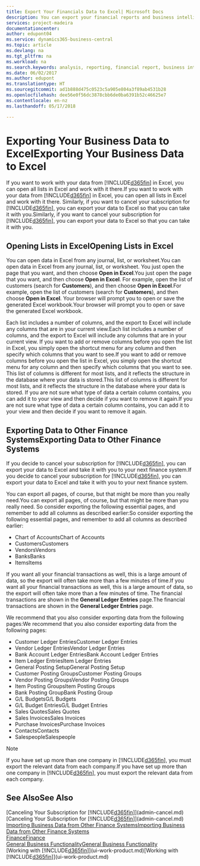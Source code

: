 ```yaml
---
title: Export Your Financials Data to Excel| Microsoft Docs
description: You can export your financial reports and business intelligence data from Business Central  to Excel, or open your Financials data in Excel.
services: project-madeira
documentationcenter: 
author: edupont04
ms.service: dynamics365-business-central
ms.topic: article
ms.devlang: na
ms.tgt_pltfrm: na
ms.workload: na
ms.search.keywords: analysis, reporting, financial report, business intelligence, BI, Excel
ms.date: 06/02/2017
ms.author: edupont
ms.translationtype: HT
ms.sourcegitcommit: ad1b888d475c0523c5a905e804a3f89ab4531b28
ms.openlocfilehash: dee56e0f56dc3878cbb6de0ba6391b52c46625e7
ms.contentlocale: en-nz
ms.lasthandoff: 05/17/2018

---
```

# <a name="exporting-your-business-data-to-excel"></a><span data-ttu-id="d8821-103">Exporting Your Business Data to Excel</span><span class="sxs-lookup"><span data-stu-id="d8821-103">Exporting Your Business Data to Excel</span></span>
<span data-ttu-id="d8821-104">If you want to work with your data from [!INCLUDE[d365fin](includes/d365fin_md.md)] in Excel, you can open all lists in Excel and work with it there.</span><span class="sxs-lookup"><span data-stu-id="d8821-104">If you want to work with your data from [!INCLUDE[d365fin](includes/d365fin_md.md)] in Excel, you can open all lists in Excel and work with it there.</span></span> <span data-ttu-id="d8821-105">Similarly, if you want to cancel your subscription for [!INCLUDE[d365fin](includes/d365fin_md.md)], you can export your data to Excel so that you can take it with you.</span><span class="sxs-lookup"><span data-stu-id="d8821-105">Similarly, if you want to cancel your subscription for [!INCLUDE[d365fin](includes/d365fin_md.md)], you can export your data to Excel so that you can take it with you.</span></span>

## <a name="opening-lists-in-excel"></a><span data-ttu-id="d8821-106">Opening Lists in Excel</span><span class="sxs-lookup"><span data-stu-id="d8821-106">Opening Lists in Excel</span></span>
<span data-ttu-id="d8821-107">You can open data in Excel from any journal, list, or worksheet.</span><span class="sxs-lookup"><span data-stu-id="d8821-107">You can open data in Excel from any journal, list, or worksheet.</span></span> <span data-ttu-id="d8821-108">You just open the page that you want, and then choose **Open in Excel**.</span><span class="sxs-lookup"><span data-stu-id="d8821-108">You just open the page that you want, and then choose **Open in Excel**.</span></span> <span data-ttu-id="d8821-109">For example, open the list of customers (search for **Customers**), and then choose **Open in Excel**.</span><span class="sxs-lookup"><span data-stu-id="d8821-109">For example, open the list of customers (search for **Customers**), and then choose **Open in Excel**.</span></span> <span data-ttu-id="d8821-110">Your browser will prompt you to open or save the generated Excel workbook.</span><span class="sxs-lookup"><span data-stu-id="d8821-110">Your browser will prompt you to open or save the generated Excel workbook.</span></span>  

<span data-ttu-id="d8821-111">Each list includes a number of columns, and the export to Excel will include any columns that are in your current view.</span><span class="sxs-lookup"><span data-stu-id="d8821-111">Each list includes a number of columns, and the export to Excel will include any columns that are in your current view.</span></span> <span data-ttu-id="d8821-112">If you want to add or remove columns before you open the list in Excel, you simply open the shortcut menu for any column and then specify which columns that you want to see.</span><span class="sxs-lookup"><span data-stu-id="d8821-112">If you want to add or remove columns before you open the list in Excel, you simply open the shortcut menu for any column and then specify which columns that you want to see.</span></span> <span data-ttu-id="d8821-113">This list of columns is different for most lists, and it reflects the structure in the database where your data is stored.</span><span class="sxs-lookup"><span data-stu-id="d8821-113">This list of columns is different for most lists, and it reflects the structure in the database where your data is stored.</span></span> <span data-ttu-id="d8821-114">If you are not sure what type of data a certain column contains, you can add it to your view and then decide if you want to remove it again.</span><span class="sxs-lookup"><span data-stu-id="d8821-114">If you are not sure what type of data a certain column contains, you can add it to your view and then decide if you want to remove it again.</span></span>  

## <a name="exporting-data-to-other-finance-systems"></a><span data-ttu-id="d8821-115">Exporting Data to Other Finance Systems</span><span class="sxs-lookup"><span data-stu-id="d8821-115">Exporting Data to Other Finance Systems</span></span>
<span data-ttu-id="d8821-116">If you decide to cancel your subscription for [!INCLUDE[d365fin](includes/d365fin_md.md)], you can export your data to Excel and take it with you to your next finance system.</span><span class="sxs-lookup"><span data-stu-id="d8821-116">If you decide to cancel your subscription for [!INCLUDE[d365fin](includes/d365fin_md.md)], you can export your data to Excel and take it with you to your next finance system.</span></span>  

<span data-ttu-id="d8821-117">You can export all pages, of course, but that might be more than you really need.</span><span class="sxs-lookup"><span data-stu-id="d8821-117">You can export all pages, of course, but that might be more than you really need.</span></span> <span data-ttu-id="d8821-118">So consider exporting the following essential pages, and remember to add all columns as described earlier:</span><span class="sxs-lookup"><span data-stu-id="d8821-118">So consider exporting the following essential pages, and remember to add all columns as described earlier:</span></span>  

* <span data-ttu-id="d8821-119">Chart of Accounts</span><span class="sxs-lookup"><span data-stu-id="d8821-119">Chart of Accounts</span></span>  
* <span data-ttu-id="d8821-120">Customers</span><span class="sxs-lookup"><span data-stu-id="d8821-120">Customers</span></span>  
* <span data-ttu-id="d8821-121">Vendors</span><span class="sxs-lookup"><span data-stu-id="d8821-121">Vendors</span></span>  
* <span data-ttu-id="d8821-122">Banks</span><span class="sxs-lookup"><span data-stu-id="d8821-122">Banks</span></span>  
* <span data-ttu-id="d8821-123">Items</span><span class="sxs-lookup"><span data-stu-id="d8821-123">Items</span></span>  

<span data-ttu-id="d8821-124">If you want all your financial transactions as well, this is a large amount of data, so the export will often take more than a few minutes of time.</span><span class="sxs-lookup"><span data-stu-id="d8821-124">If you want all your financial transactions as well, this is a large amount of data, so the export will often take more than a few minutes of time.</span></span> <span data-ttu-id="d8821-125">The financial transactions are shown in the **General Ledger Entries** page.</span><span class="sxs-lookup"><span data-stu-id="d8821-125">The financial transactions are shown in the **General Ledger Entries** page.</span></span>  

<span data-ttu-id="d8821-126">We recommend that you also consider exporting data from the following pages:</span><span class="sxs-lookup"><span data-stu-id="d8821-126">We recommend that you also consider exporting data from the following pages:</span></span>  

* <span data-ttu-id="d8821-127">Customer Ledger Entries</span><span class="sxs-lookup"><span data-stu-id="d8821-127">Customer Ledger Entries</span></span>  
* <span data-ttu-id="d8821-128">Vendor Ledger Entries</span><span class="sxs-lookup"><span data-stu-id="d8821-128">Vendor Ledger Entries</span></span>  
* <span data-ttu-id="d8821-129">Bank Account Ledger Entries</span><span class="sxs-lookup"><span data-stu-id="d8821-129">Bank Account Ledger Entries</span></span>  
* <span data-ttu-id="d8821-130">Item Ledger Entries</span><span class="sxs-lookup"><span data-stu-id="d8821-130">Item Ledger Entries</span></span>  
* <span data-ttu-id="d8821-131">General Posting Setup</span><span class="sxs-lookup"><span data-stu-id="d8821-131">General Posting Setup</span></span>  
* <span data-ttu-id="d8821-132">Customer Posting Groups</span><span class="sxs-lookup"><span data-stu-id="d8821-132">Customer Posting Groups</span></span>  
* <span data-ttu-id="d8821-133">Vendor Posting Groups</span><span class="sxs-lookup"><span data-stu-id="d8821-133">Vendor Posting Groups</span></span>  
* <span data-ttu-id="d8821-134">Item Posting Groups</span><span class="sxs-lookup"><span data-stu-id="d8821-134">Item Posting Groups</span></span>  
* <span data-ttu-id="d8821-135">Bank Posting Group</span><span class="sxs-lookup"><span data-stu-id="d8821-135">Bank Posting Group</span></span>  
* <span data-ttu-id="d8821-136">G/L Budgets</span><span class="sxs-lookup"><span data-stu-id="d8821-136">G/L Budgets</span></span>  
* <span data-ttu-id="d8821-137">G/L Budget Entries</span><span class="sxs-lookup"><span data-stu-id="d8821-137">G/L Budget Entries</span></span>  
* <span data-ttu-id="d8821-138">Sales Quotes</span><span class="sxs-lookup"><span data-stu-id="d8821-138">Sales Quotes</span></span>  
* <span data-ttu-id="d8821-139">Sales Invoices</span><span class="sxs-lookup"><span data-stu-id="d8821-139">Sales Invoices</span></span>  
* <span data-ttu-id="d8821-140">Purchase Invoices</span><span class="sxs-lookup"><span data-stu-id="d8821-140">Purchase Invoices</span></span>  
* <span data-ttu-id="d8821-141">Contacts</span><span class="sxs-lookup"><span data-stu-id="d8821-141">Contacts</span></span>  
* <span data-ttu-id="d8821-142">Salespeople</span><span class="sxs-lookup"><span data-stu-id="d8821-142">Salespeople</span></span>  

> [!NOTE]  
>   <span data-ttu-id="d8821-143">If you have set up more than one company in [!INCLUDE[d365fin](includes/d365fin_md.md)], you must export the relevant data from each company.</span><span class="sxs-lookup"><span data-stu-id="d8821-143">If you have set up more than one company in [!INCLUDE[d365fin](includes/d365fin_md.md)], you must export the relevant data from each company.</span></span>

## <a name="see-also"></a><span data-ttu-id="d8821-144">See Also</span><span class="sxs-lookup"><span data-stu-id="d8821-144">See Also</span></span>
<span data-ttu-id="d8821-145">[Canceling Your Subscription for [!INCLUDE[d365fin](includes/d365fin_md.md)]](admin-cancel.md)</span><span class="sxs-lookup"><span data-stu-id="d8821-145">[Canceling Your Subscription for [!INCLUDE[d365fin](includes/d365fin_md.md)]](admin-cancel.md)</span></span>  
[<span data-ttu-id="d8821-146">Importing Business Data from Other Finance Systems</span><span class="sxs-lookup"><span data-stu-id="d8821-146">Importing Business Data from Other Finance Systems</span></span>](across-import-data-configuration-packages.md)  
[<span data-ttu-id="d8821-147">Finance</span><span class="sxs-lookup"><span data-stu-id="d8821-147">Finance</span></span>](finance.md)  
[<span data-ttu-id="d8821-148">General Business Functionality</span><span class="sxs-lookup"><span data-stu-id="d8821-148">General Business Functionality</span></span>](ui-across-business-areas.md)  
<span data-ttu-id="d8821-149">[Working with [!INCLUDE[d365fin](includes/d365fin_md.md)]](ui-work-product.md)</span><span class="sxs-lookup"><span data-stu-id="d8821-149">[Working with [!INCLUDE[d365fin](includes/d365fin_md.md)]](ui-work-product.md)</span></span>  

